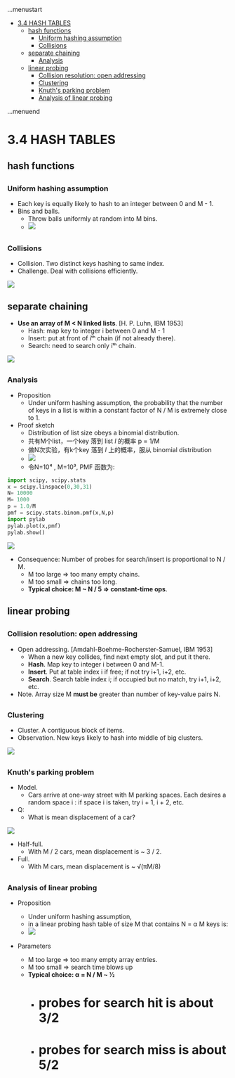...menustart

- [3.4 HASH TABLES](#b1d2be64b8e22579873ae5a2374af5e7)
    - [hash functions](#9a8132e3af6bfede36d4c47b3debc144)
        - [Uniform hashing assumption](#b75a0b08f1f8b9d1b5674473a56b947d)
        - [Collisions](#0289e2bf1c12517b3df378089036ca81)
    - [separate chaining](#57ce7d434d28b0136eaf7946e7c41d39)
        - [Analysis](#739e6d2a73723ec7b1919fa5a51f9b07)
    - [linear probing](#52e5c1097204596b99fe5b017f034610)
        - [Collision resolution: open addressing](#5c4e28381d69187fa0c07eebc8db352a)
        - [Clustering](#de3a31857992c01e9d9a1139971b66bc)
        - [Knuth's parking problem](#2d6ab71801bd058747c3b85fc4ab03c5)
        - [Analysis of linear probing](#b609a1736a398fa3f648d959048caab5)

...menuend


<h2 id="b1d2be64b8e22579873ae5a2374af5e7"></h2>


# 3.4 HASH TABLES

<h2 id="9a8132e3af6bfede36d4c47b3debc144"></h2>


## hash functions

<h2 id="b75a0b08f1f8b9d1b5674473a56b947d"></h2>


### Uniform hashing assumption

- Each key is equally likely to hash to an integer between 0 and M - 1.
- Bins and balls.
    - Throw balls uniformly at random into M bins.
    - ![](../imgs/algorI_hash_uniform_binball.png)

<h2 id="0289e2bf1c12517b3df378089036ca81"></h2>


### Collisions

- Collision. Two distinct keys hashing to same index.
- Challenge. Deal with collisions efficiently.

![](../imgs/algorI_hash_collision.png)


<h2 id="57ce7d434d28b0136eaf7946e7c41d39"></h2>


## separate chaining

- **Use an array of M < N linked lists**. [H. P. Luhn, IBM 1953]
    - Hash: map key to integer i between 0 and M - 1
    - Insert: put at front of iᵗʰ chain (if not already there).
    - Search: need to search only iᵗʰ chain.


![](../imgs/algorI_hash_sep_chaining.png)


<h2 id="739e6d2a73723ec7b1919fa5a51f9b07"></h2>


### Analysis

- Proposition
    - Under uniform hashing assumption, the probability that the number of keys in a list is within a constant factor of N / M is extremely close to 1.
- Proof sketch
    - Distribution of list size obeys a binomial distribution.
    - 共有M个list，一个key 落到 list *l* 的概率 p = 1/M
    - 做N次实验，有k个key 落到 *l* 上的概率，服从 binomial distribution
    - ![](../imgs/algorI_hash_sep_chain_proof.png)
    - 令N=10⁴ , M=10³, PMF 函数为:

```python
import scipy, scipy.stats
x = scipy.linspace(0,30,31)
N= 10000
M= 1000
p = 1.0/M
pmf = scipy.stats.binom.pmf(x,N,p)
import pylab
pylab.plot(x,pmf)
pylab.show()
```

![](../imgs/algorI_hash_sep_chain_proof_pmf.png)

- Consequence: Number of probes for search/insert is proportional to N / M.
    - M too large ⇒ too many empty chains.
    - M too small ⇒ chains too long.
    - **Typical choice: M ~ N / 5 ⇒ constant-time ops**.

<h2 id="52e5c1097204596b99fe5b017f034610"></h2>


## linear probing

<h2 id="5c4e28381d69187fa0c07eebc8db352a"></h2>


### Collision resolution: open addressing

- Open addressing. [Amdahl-Boehme-Rocherster-Samuel, IBM 1953]
    - When a new key collides, find next empty slot, and put it there.
    - **Hash**. Map key to integer i between 0 and M-1.
    - **Insert**. Put at table index i if free; if not try i+1, i+2, etc.
    - **Search**. Search table index i; if occupied but no match, try i+1, i+2, etc.
- Note. Array size M **must be** greater than number of key-value pairs N.
 
<h2 id="de3a31857992c01e9d9a1139971b66bc"></h2>


### Clustering

- Cluster. A contiguous block of items.
- Observation. New keys likely to hash into middle of big clusters.

![](../imgs/algorI_hash_openaddr_cluster.png)

<h2 id="2d6ab71801bd058747c3b85fc4ab03c5"></h2>


### Knuth's parking problem

- Model. 
    - Cars arrive at one-way street with M parking spaces.  Each desires a random space i : if space i is taken, try i + 1, i + 2, etc.
- Q:
    - What is mean displacement of a car?

![](../imgs/algorI_hash_knuth_packingproblem.png)

- Half-full. 
    - With M / 2 cars, mean displacement is ~ 3 / 2.
- Full. 
    - With M cars, mean displacement is ~ √(πM/8)

<h2 id="b609a1736a398fa3f648d959048caab5"></h2>


### Analysis of linear probing

- Proposition
    - Under uniform hashing assumption, 
    - in a linear probing hash table of size M that contains N = α M keys is:
    - ![](../imgs/algorI_hash_linear_probe_0.png)

- Parameters
    - M too large ⇒ too many empty array entries.
    - M too small ⇒ search time blows up
    - **Typical choice: α = N / M ~ 1⁄2** 
        - # probes for search hit is about 3/2
        - # probes for search miss is about 5/2




     









